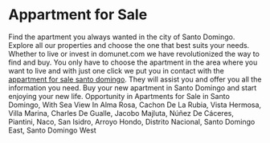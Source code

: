 # Appartment for Sale
Find the apartment you always wanted in the city of Santo Domingo. Explore all our properties and choose the one that best suits your needs. Whether to live or invest in domunet.com we have revolutionized the way to find and buy. You only have to choose the apartment in the area where you want to live and with just one click we put you in contact with the [appartment for sale santo domingo](https://remax.luxury/). They will assist you and offer you all the information you need. Buy your new apartment in Santo Domingo and start enjoying your new life.
Opportunity in Apartments for Sale in Santo Domingo, With Sea View In Alma Rosa, Cachon De La Rubia, Vista Hermosa, Villa Marina, Charles De Gualle, Jacobo Majluta, Núñez De Cáceres, Piantini, Naco, San Isidro, Arroyo Hondo, Distrito Nacional, Santo Domingo East, Santo Domingo West
